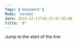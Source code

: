 ```yaml
---
Tags: ['movement']
Mode: 'normal'
date: 2015-12-11T19:15:43-05:00
title: '0'
---
```


 Jump to the start of the line
